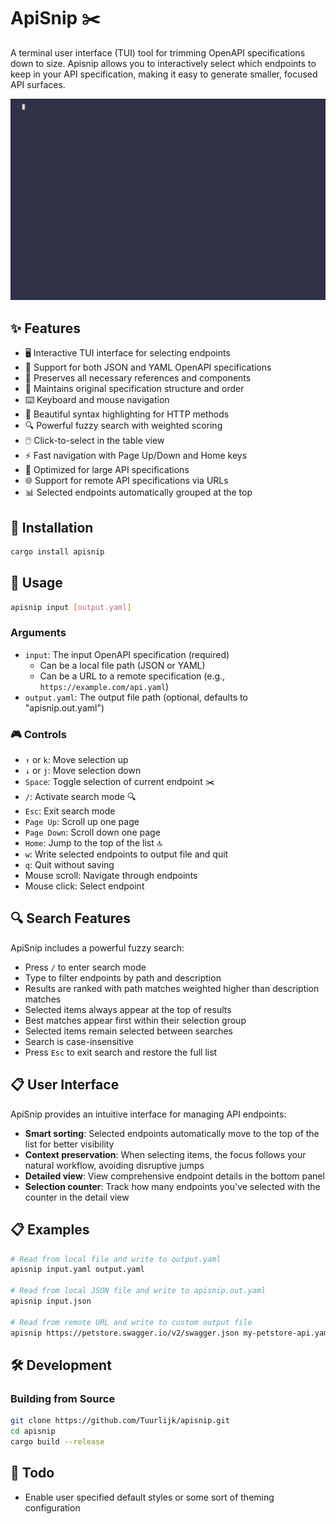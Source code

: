 # ApiSnip ✂️

A terminal user interface (TUI) tool for trimming OpenAPI specifications down to size. Apisnip allows you to interactively select which endpoints to keep in your API specification, making it easy to generate smaller, focused API surfaces.

![ApiSnip demo][apisnip.gif]

## ✨ Features

- 🖥️ Interactive TUI interface for selecting endpoints
- 📄 Support for both JSON and YAML OpenAPI specifications
- 🔗 Preserves all necessary references and components
- 🧩 Maintains original specification structure and order
- ⌨️ Keyboard and mouse navigation
- 🌈 Beautiful syntax highlighting for HTTP methods
- 🔍 Powerful fuzzy search with weighted scoring
- 🖱️ Click-to-select in the table view
- ⚡ Fast navigation with Page Up/Down and Home keys
- 🚀 Optimized for large API specifications
- 🌐 Support for remote API specifications via URLs
- 📊 Selected endpoints automatically grouped at the top

## 🔧 Installation

```bash
cargo install apisnip
```

## 📖 Usage

```bash
apisnip input [output.yaml]
```

### Arguments

- `input`: The input OpenAPI specification (required)
  - Can be a local file path (JSON or YAML)
  - Can be a URL to a remote specification (e.g., `https://example.com/api.yaml`)
- `output.yaml`: The output file path (optional, defaults to "apisnip.out.yaml")

### 🎮 Controls

- `↑` or `k`: Move selection up
- `↓` or `j`: Move selection down
- `Space`: Toggle selection of current endpoint ✂️
- `/`: Activate search mode 🔍
- `Esc`: Exit search mode
- `Page Up`: Scroll up one page
- `Page Down`: Scroll down one page
- `Home`: Jump to the top of the list 🔝
- `w`: Write selected endpoints to output file and quit
- `q`: Quit without saving
- Mouse scroll: Navigate through endpoints
- Mouse click: Select endpoint

## 🔍 Search Features

ApiSnip includes a powerful fuzzy search:

- Press `/` to enter search mode
- Type to filter endpoints by path and description
- Results are ranked with path matches weighted higher than description matches
- Selected items always appear at the top of results
- Best matches appear first within their selection group
- Selected items remain selected between searches
- Search is case-insensitive
- Press `Esc` to exit search and restore the full list

## 📋 User Interface

ApiSnip provides an intuitive interface for managing API endpoints:

- **Smart sorting**: Selected endpoints automatically move to the top of the list for better visibility
- **Context preservation**: When selecting items, the focus follows your natural workflow, avoiding disruptive jumps
- **Detailed view**: View comprehensive endpoint details in the bottom panel
- **Selection counter**: Track how many endpoints you've selected with the counter in the detail view

## 📋 Examples

```bash
# Read from local file and write to output.yaml
apisnip input.yaml output.yaml

# Read from local JSON file and write to apisnip.out.yaml
apisnip input.json

# Read from remote URL and write to custom output file
apisnip https://petstore.swagger.io/v2/swagger.json my-petstore-api.yaml
```

## 🛠️ Development

### Building from Source

```bash
git clone https://github.com/Tuurlijk/apisnip.git
cd apisnip
cargo build --release
```

## 📝 Todo

- Enable user specified default styles or some sort of theming configuration

[apisnip.gif]: https://github.com/Tuurlijk/apisnip/blob/images/images/apisnip.gif?raw=true